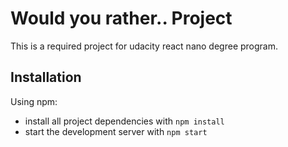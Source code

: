 # Would you rather.. Project

This is a required project for udacity react nano degree program.

## Installation

Using npm:

* install all project dependencies with `npm install`
* start the development server with `npm start`



